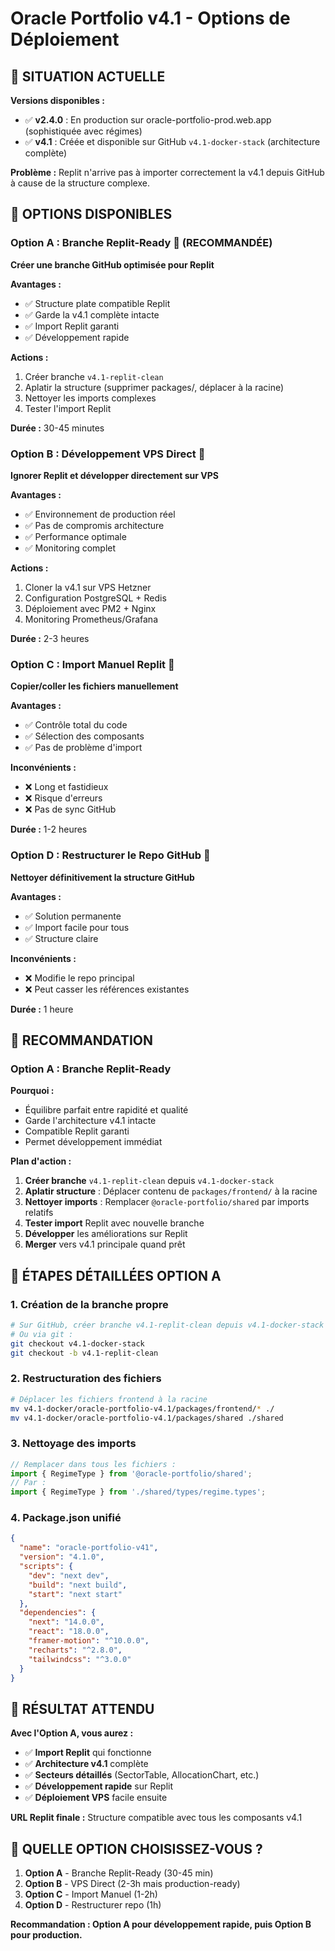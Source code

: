 # Oracle Portfolio v4.1 - Options de Déploiement

## 🎯 SITUATION ACTUELLE

**Versions disponibles :**
- ✅ **v2.4.0** : En production sur oracle-portfolio-prod.web.app (sophistiquée avec régimes)
- ✅ **v4.1** : Créée et disponible sur GitHub `v4.1-docker-stack` (architecture complète)

**Problème :** Replit n'arrive pas à importer correctement la v4.1 depuis GitHub à cause de la structure complexe.

## 🔧 OPTIONS DISPONIBLES

### Option A : Branche Replit-Ready 🎯 (RECOMMANDÉE)
**Créer une branche GitHub optimisée pour Replit**

**Avantages :**
- ✅ Structure plate compatible Replit
- ✅ Garde la v4.1 complète intacte
- ✅ Import Replit garanti
- ✅ Développement rapide

**Actions :**
1. Créer branche `v4.1-replit-clean`
2. Aplatir la structure (supprimer packages/, déplacer à la racine)
3. Nettoyer les imports complexes
4. Tester l'import Replit

**Durée :** 30-45 minutes

### Option B : Développement VPS Direct 🚀
**Ignorer Replit et développer directement sur VPS**

**Avantages :**
- ✅ Environnement de production réel
- ✅ Pas de compromis architecture
- ✅ Performance optimale
- ✅ Monitoring complet

**Actions :**
1. Cloner la v4.1 sur VPS Hetzner
2. Configuration PostgreSQL + Redis
3. Déploiement avec PM2 + Nginx
4. Monitoring Prometheus/Grafana

**Durée :** 2-3 heures

### Option C : Import Manuel Replit 📁
**Copier/coller les fichiers manuellement**

**Avantages :**
- ✅ Contrôle total du code
- ✅ Sélection des composants
- ✅ Pas de problème d'import

**Inconvénients :**
- ❌ Long et fastidieux
- ❌ Risque d'erreurs
- ❌ Pas de sync GitHub

**Durée :** 1-2 heures

### Option D : Restructurer le Repo GitHub 🔄
**Nettoyer définitivement la structure GitHub**

**Avantages :**
- ✅ Solution permanente
- ✅ Import facile pour tous
- ✅ Structure claire

**Inconvénients :**
- ❌ Modifie le repo principal
- ❌ Peut casser les références existantes

**Durée :** 1 heure

## 🎯 RECOMMANDATION

### **Option A : Branche Replit-Ready**

**Pourquoi :**
- Équilibre parfait entre rapidité et qualité
- Garde l'architecture v4.1 intacte
- Compatible Replit garanti
- Permet développement immédiat

**Plan d'action :**
1. **Créer branche** `v4.1-replit-clean` depuis `v4.1-docker-stack`
2. **Aplatir structure** : Déplacer contenu de `packages/frontend/` à la racine
3. **Nettoyer imports** : Remplacer `@oracle-portfolio/shared` par imports relatifs
4. **Tester import** Replit avec nouvelle branche
5. **Développer** les améliorations sur Replit
6. **Merger** vers v4.1 principale quand prêt

## 🚀 ÉTAPES DÉTAILLÉES OPTION A

### 1. Création de la branche propre
```bash
# Sur GitHub, créer branche v4.1-replit-clean depuis v4.1-docker-stack
# Ou via git :
git checkout v4.1-docker-stack
git checkout -b v4.1-replit-clean
```

### 2. Restructuration des fichiers
```bash
# Déplacer les fichiers frontend à la racine
mv v4.1-docker/oracle-portfolio-v4.1/packages/frontend/* ./
mv v4.1-docker/oracle-portfolio-v4.1/packages/shared ./shared
```

### 3. Nettoyage des imports
```typescript
// Remplacer dans tous les fichiers :
import { RegimeType } from '@oracle-portfolio/shared';
// Par :
import { RegimeType } from './shared/types/regime.types';
```

### 4. Package.json unifié
```json
{
  "name": "oracle-portfolio-v41",
  "version": "4.1.0",
  "scripts": {
    "dev": "next dev",
    "build": "next build",
    "start": "next start"
  },
  "dependencies": {
    "next": "14.0.0",
    "react": "18.0.0",
    "framer-motion": "^10.0.0",
    "recharts": "^2.8.0",
    "tailwindcss": "^3.0.0"
  }
}
```

## 🎯 RÉSULTAT ATTENDU

**Avec l'Option A, vous aurez :**
- ✅ **Import Replit** qui fonctionne
- ✅ **Architecture v4.1** complète
- ✅ **Secteurs détaillés** (SectorTable, AllocationChart, etc.)
- ✅ **Développement rapide** sur Replit
- ✅ **Déploiement VPS** facile ensuite

**URL Replit finale :** Structure compatible avec tous les composants v4.1

## 🤔 QUELLE OPTION CHOISISSEZ-VOUS ?

1. **Option A** - Branche Replit-Ready (30-45 min)
2. **Option B** - VPS Direct (2-3h mais production-ready)
3. **Option C** - Import Manuel (1-2h)
4. **Option D** - Restructurer repo (1h)

**Recommandation : Option A pour développement rapide, puis Option B pour production.**

